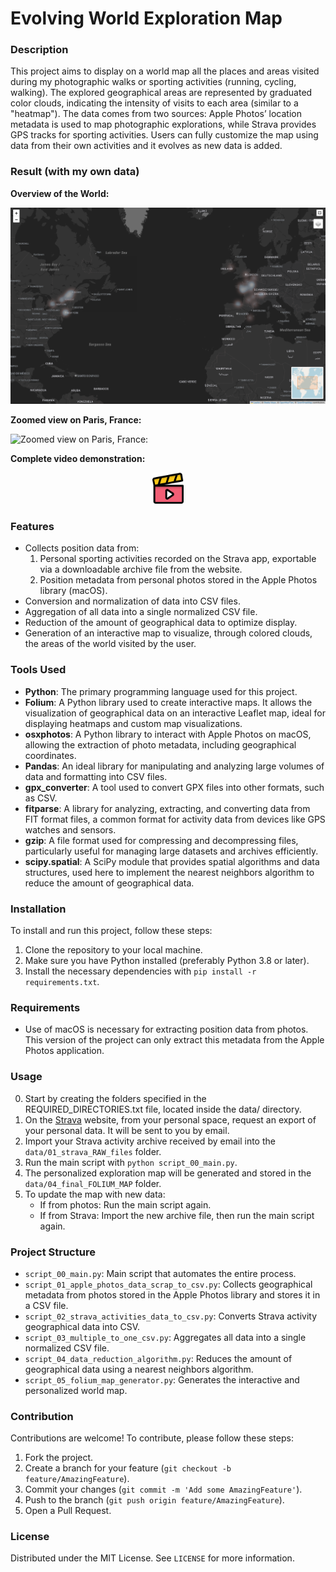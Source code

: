 # Evolving World Exploration Map


### Description

This project aims to display on a world map all the places and areas visited during my photographic walks or sporting activities (running, cycling, walking). The explored geographical areas are represented by graduated color clouds, indicating the intensity of visits to each area (similar to a "heatmap"). 
The data comes from two sources: Apple Photos’ location metadata is used to map photographic explorations, while Strava provides GPS tracks for sporting activities. 
Users can fully customize the map using data from their own activities and it evolves as new data is added.


### Result (with my own data)


**Overview of the World:**

![Overview of the World:](data/05_final_result_screenshots/Final_exploration_map_overview_screenshot_overview.png)


**Zoomed view on Paris, France:**

![Zoomed view on Paris, France:](data/05_final_result_screenshots/Final_exploration_map_overview_screenshot_paris.png)


**Complete video demonstration:**

<p align="center">
  <a href="data/05_final_result_screenshots/Final_exploration_map_overview_video.mp4">
    <img src="data/05_final_result_screenshots/icon_video.png" alt="Watch video" width="50"/>
  </a>
</p>

### Features

- Collects position data from:
  1. Personal sporting activities recorded on the Strava app, exportable via a downloadable archive file from the website.
  2. Position metadata from personal photos stored in the Apple Photos library (macOS).
- Conversion and normalization of data into CSV files.
- Aggregation of all data into a single normalized CSV file.
- Reduction of the amount of geographical data to optimize display.
- Generation of an interactive map to visualize, through colored clouds, the areas of the world visited by the user.


### Tools Used

- **Python**: The primary programming language used for this project.
- **Folium**: A Python library used to create interactive maps. It allows the visualization of geographical data on an interactive Leaflet map, ideal for displaying heatmaps and custom map visualizations.
- **osxphotos**: A Python library to interact with Apple Photos on macOS, allowing the extraction of photo metadata, including geographical coordinates.
- **Pandas**: An ideal library for manipulating and analyzing large volumes of data and formatting into CSV files.
- **gpx_converter**: A tool used to convert GPX files into other formats, such as CSV.
- **fitparse**: A library for analyzing, extracting, and converting data from FIT format files, a common format for activity data from devices like GPS watches and sensors.
- **gzip**: A file format used for compressing and decompressing files, particularly useful for managing large datasets and archives efficiently.
- **scipy.spatial**: A SciPy module that provides spatial algorithms and data structures, used here to implement the nearest neighbors algorithm to reduce the amount of geographical data.


### Installation

To install and run this project, follow these steps:

1. Clone the repository to your local machine.
2. Make sure you have Python installed (preferably Python 3.8 or later).
3. Install the necessary dependencies with `pip install -r requirements.txt`.


### Requirements

- Use of macOS is necessary for extracting position data from photos. This version of the project can only extract this metadata from the Apple Photos application.


### Usage

0. Start by creating the folders specified in the REQUIRED_DIRECTORIES.txt file, located inside the data/ directory.
1. On the [Strava](https://www.strava.com) website, from your personal space, request an export of your personal data. It will be sent to you by email.
2. Import your Strava activity archive received by email into the `data/01_strava_RAW_files` folder.
3. Run the main script with `python script_00_main.py`.
4. The personalized exploration map will be generated and stored in the `data/04_final_FOLIUM_MAP` folder.
5. To update the map with new data:
   - If from photos: Run the main script again.
   - If from Strava: Import the new archive file, then run the main script again.


### Project Structure

- `script_00_main.py`: Main script that automates the entire process.
- `script_01_apple_photos_data_scrap_to_csv.py`: Collects geographical metadata from photos stored in the Apple Photos library and stores it in a CSV file.
- `script_02_strava_activities_data_to_csv.py`: Converts Strava activity geographical data into CSV.
- `script_03_multiple_to_one_csv.py`: Aggregates all data into a single normalized CSV file.
- `script_04_data_reduction_algorithm.py`: Reduces the amount of geographical data using a nearest neighbors algorithm.
- `script_05_folium_map_generator.py`: Generates the interactive and personalized world map.


### Contribution

Contributions are welcome! To contribute, please follow these steps:

1. Fork the project.
2. Create a branch for your feature (`git checkout -b feature/AmazingFeature`).
3. Commit your changes (`git commit -m 'Add some AmazingFeature'`).
4. Push to the branch (`git push origin feature/AmazingFeature`).
5. Open a Pull Request.


### License

Distributed under the MIT License. See `LICENSE` for more information.

